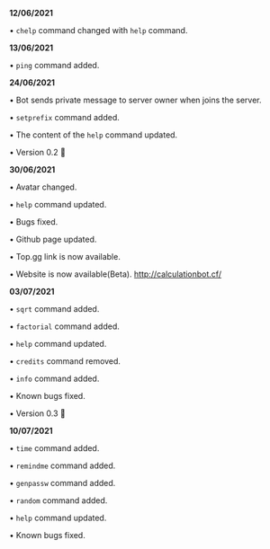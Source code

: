 **12/06/2021**

• `chelp` command changed with `help` command.

**13/06/2021**

• `ping` command added.

**24/06/2021**

• Bot sends private message to server owner when joins the server.

• `setprefix` command added.

• The content of the `help` command updated.

• Version 0.2 🎉

**30/06/2021**

• Avatar changed.

• `help` command updated.

• Bugs fixed.

• Github page updated.

• Top.gg link is now available.

• Website is now available(Beta).
  http://calculationbot.cf/
  
**03/07/2021**

• `sqrt` command added.

• `factorial` command added.

• `help` command updated.

• `credits` command removed.

• `info` command added.

• Known bugs fixed.

• Version 0.3 🎉


**10/07/2021**

• `time` command added.

• `remindme` command added.

• `genpassw` command added.

• `random` command added.

• `help` command updated.

• Known bugs fixed.